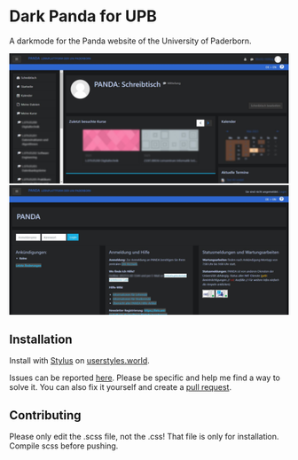 # Dark Panda for UPB

A darkmode for the Panda website of the University of Paderborn.

![Dashboard](https://github.com/moritz-hoelting/dark-panda-upb/blob/main/preview/dashboard.jpg?raw=true)
![Login](https://github.com/moritz-hoelting/dark-panda-upb/blob/main/preview/login.jpg?raw=true)

## Installation
Install with [Stylus](https://github.com/openstyles/stylus) on [userstyles.world](https://userstyles.world/style/9867/upb-dark-panda).

Issues can be reported [here](https://github.com/moritz-hoelting/dark-panda-upb/issues). Please be specific and help me find a way to solve it. You can also fix it yourself and create a [pull request](https://github.com/moritz-hoelting/dark-panda-upb/pulls).

## Contributing
Please only edit the .scss file, not the .css!
That file is only for installation.
Compile scss before pushing.